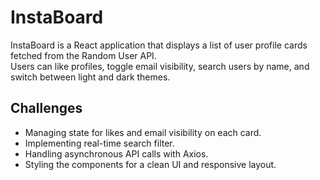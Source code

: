 # InstaBoard

InstaBoard is a React application that displays a list of user profile cards fetched from the Random User API.  
Users can like profiles, toggle email visibility, search users by name, and switch between light and dark themes.
 


 ## Challenges

- Managing state for likes and email visibility on each card.
- Implementing real-time search filter.
- Handling asynchronous API calls with Axios.
- Styling the components for a clean UI and responsive layout.